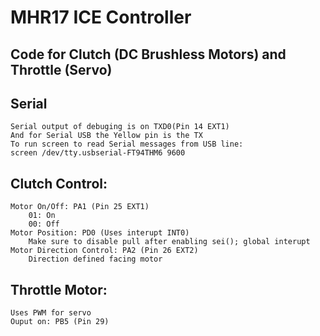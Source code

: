 # MHR17 ICE Controller
## Code for Clutch (DC Brushless Motors) and Throttle (Servo)

## Serial
    Serial output of debuging is on TXD0(Pin 14 EXT1)
    And for Serial USB the Yellow pin is the TX
    To run screen to read Serial messages from USB line:
    screen /dev/tty.usbserial-FT94THM6 9600

## Clutch Control:
    Motor On/Off: PA1 (Pin 25 EXT1)
        01: On
        00: Off
    Motor Position: PD0 (Uses interupt INT0)
        Make sure to disable pull after enabling sei(); global interupt
    Motor Direction Control: PA2 (Pin 26 EXT2)
        Direction defined facing motor
## Throttle Motor:
    Uses PWM for servo 
    Ouput on: PB5 (Pin 29)
    

